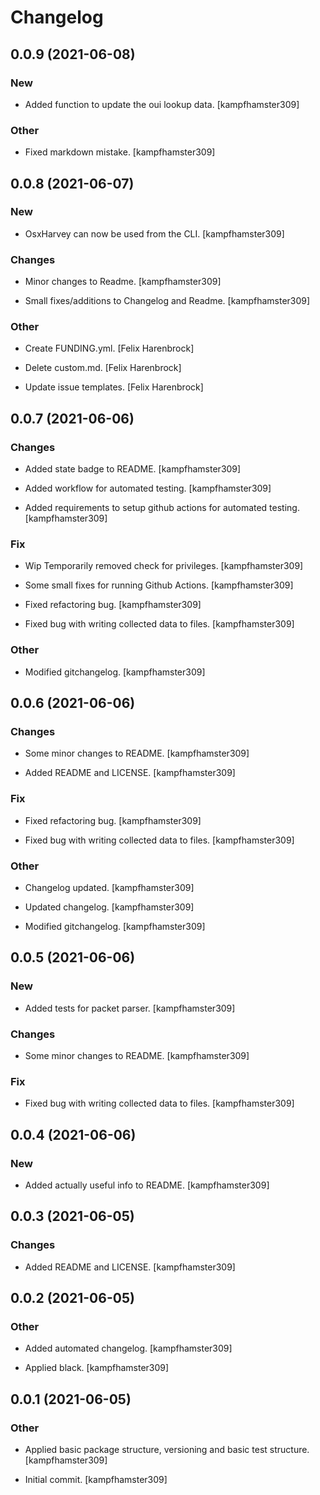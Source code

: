 # Changelog

## 0.0.9 (2021-06-08)

### New

* Added function to update the oui lookup data. [kampfhamster309]

### Other

* Fixed markdown mistake. [kampfhamster309]

## 0.0.8 (2021-06-07)

### New

* OsxHarvey can now be used from the CLI. [kampfhamster309]

### Changes

* Minor changes to Readme. [kampfhamster309]

* Small fixes/additions to Changelog and Readme. [kampfhamster309]

### Other

* Create FUNDING.yml. [Felix Harenbrock]

* Delete custom.md. [Felix Harenbrock]

* Update issue templates. [Felix Harenbrock]

## 0.0.7 (2021-06-06)

### Changes

* Added state badge to README. [kampfhamster309]

* Added workflow for automated testing. [kampfhamster309]

* Added requirements to setup github actions for automated testing. [kampfhamster309]

### Fix

* Wip Temporarily removed check for privileges. [kampfhamster309]

* Some small fixes for running Github Actions. [kampfhamster309]

* Fixed refactoring bug. [kampfhamster309]

* Fixed bug with writing collected data to files. [kampfhamster309]

### Other

* Modified gitchangelog. [kampfhamster309]

## 0.0.6 (2021-06-06)

### Changes

* Some minor changes to README. [kampfhamster309]

* Added README and LICENSE. [kampfhamster309]

### Fix

* Fixed refactoring bug. [kampfhamster309]

* Fixed bug with writing collected data to files. [kampfhamster309]

### Other

* Changelog updated. [kampfhamster309]

* Updated changelog. [kampfhamster309]

* Modified gitchangelog. [kampfhamster309]


## 0.0.5 (2021-06-06)

### New

* Added tests for packet parser. [kampfhamster309]

### Changes

* Some minor changes to README. [kampfhamster309]

### Fix

* Fixed bug with writing collected data to files. [kampfhamster309]


## 0.0.4 (2021-06-06)

### New

* Added actually useful info to README. [kampfhamster309]


## 0.0.3 (2021-06-05)

### Changes

* Added README and LICENSE. [kampfhamster309]


## 0.0.2 (2021-06-05)

### Other

* Added automated changelog. [kampfhamster309]

* Applied black. [kampfhamster309]


## 0.0.1 (2021-06-05)

### Other

* Applied basic package structure, versioning and basic test structure. [kampfhamster309]

* Initial commit. [kampfhamster309]


